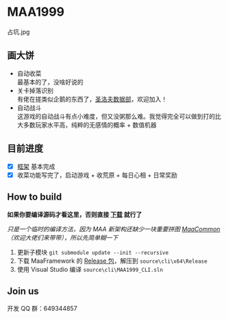# MAA1999

占坑.jpg

## 画大饼

- 自动收菜  
  最基本的了，没啥好说的
- 关卡掉落识别  
  有佬在搓类似企鹅的东西了，[圣洛夫数据部](https://github.com/St-Pavlov-Data-Department)，欢迎加入！
- 自动战斗  
  这游戏的自动战斗有点小难度，但又没粥那么难。我觉得完全可以做到打的比大多数玩家水平高，纯粹的无感情的概率 + 数值机器

## 目前进度

- [x] [框架](https://github.com/MaaAssistantArknights/MaaFramework) 基本完成
- [x] 收菜功能写完了，启动游戏 + 收荒原 + 每日心相 + 日常奖励

## How to build

**如果你要编译源码才看这里，否则直接 [下载](https://github.com/MaaAssistantArknights/MAA1999/releases) 就行了**

_只是一个临时的编译方法，因为 MAA 新架构还缺少一块重要拼图 [MaaCommon](https://github.com/MaaAssistantArknights/MaaCommon)（欢迎大佬们来带带），所以先简单糊一下_

1. 更新子模块 `git submodule update --init --recursive`
2. 下载 MaaFramework 的 [Release 包](https://github.com/MaaAssistantArknights/MaaFramework/releases)，解压到 `source\cli\x64\Release`
3. 使用 Visual Studio 编译 `source\cli\MAA1999_CLI.sln`

## Join us

开发 QQ 群：649344857
